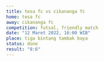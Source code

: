 ```yaml
---
title: tesa fc vs cikananga fc
home: tesa fc
away: cikananga fc
competition: futsal, friendly match
date: "12 Maret 2022, 16:00 WIB"
place: tiga bintang tambak baya
status: done
result: "8:6"
---
```

